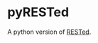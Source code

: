pyRESTed
========

A python version of [RESTed](https://itunes.apple.com/cn/app/rested-simple-http-requests/id421879749).
